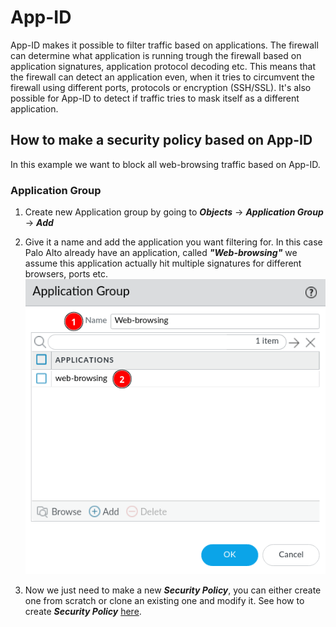 # App-ID

App-ID makes it possible to filter traffic based on applications. The firewall can determine what application is running trough the firewall based on application signatures, application protocol decoding etc. This means that the firewall can detect an application even, when it tries to circumvent the firewall using different ports, protocols or encryption (SSH/SSL). It's also possible for App-ID to detect if traffic tries to mask itself as a different application.

## How to make a security policy based on App-ID

In this example we want to block all web-browsing traffic based on App-ID.

### Application Group

1. Create new Application group by going to ***Objects*** &rarr; ***Application Group*** &rarr; ***Add***

2. Give it a name and add the application you want filtering for. In this case Palo Alto already have an application, called ***"Web-browsing"*** we assume this application actually hit multiple signatures for different browsers, ports etc.
![application_group](../images/application_group.png)

3. Now we just need to make a new ***Security Policy***, you can either create one from scratch or clone an existing one and modify it. See how to create ***Security Policy*** [here](../policies/policies.md).
